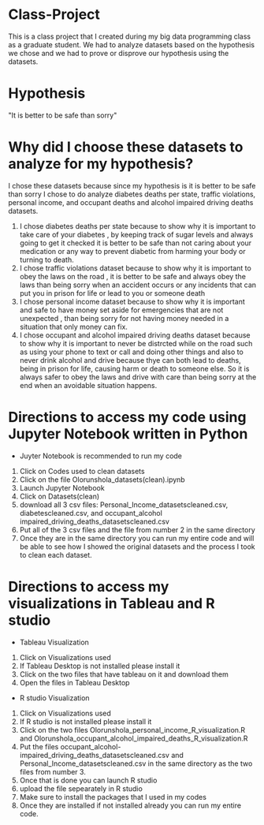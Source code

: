 # Class-Project
This is a class project that I created during my big data programming class as a graduate student. We had to analyze datasets based on the hypothesis we chose and we had to prove or disprove our hypothesis using the datasets. 
# Hypothesis
"It is better to be safe than sorry"
# Why did I choose these datasets to analyze for my hypothesis?
 I chose these datasets because since my hypothesis is it is better to be safe than sorry I chose to do analyze diabetes deaths per state, traffic violations, personal income, and occupant deaths and alcohol impaired driving deaths datasets.
1. I chose diabetes deaths per state because to show why it is important to take care of your diabetes , by keeping track of sugar levels and always going to get it checked it is better to be safe than not caring about your medication or any way to prevent diabetic from harming your body or turning to death. 
2. I chose traffic violations dataset because to show why it is important to obey the laws on the road , it is better to be safe and always obey the laws than being sorry when an accident occurs or any incidents that can put you in prison for life or lead to you or someone death
3. I chose personal income dataset because to show why it is important and safe to have money set aside for emergencies that are not unexpected , than being sorry for not having money needed in a situation that only money can fix. 
4. I chose occupant and alcohol impaired driving deaths dataset because to show why it is important to never be distrcted while on the road such as using your phone to text or call and doing other things and also to never drink alcohol and drive because thye can both lead to deaths, being in prison for life, causing harm or death to someone else. So it is always safer to obey the laws and drive with care than being sorry at the end when an avoidable situation happens.
# Directions to access my code using Jupyter Notebook written in Python
* Juyter Notebook is recommended to run my code
1. Click on Codes used to clean datasets
2. Click on the file Olorunshola_datasets(clean).ipynb
3. Launch Jupyter Notebook
4. Click on Datasets(clean)
5. download all 3 csv files: Personal_Income_datasetscleaned.csv, diabetescleaned.csv, and occupant_alcohol impaired_driving_deaths_datasetscleaned.csv
6. Put all of the 3 csv files and the file from number 2 in the same directory 
7. Once they are in the same directory you can run my entire code and will be able to see how I showed the original datasets and the process I took to clean each dataset.
# Directions to access my visualizations in Tableau and R studio
* Tableau Visualization 
1. Click on Visualizations used 
2. If Tableau Desktop is not installed please install it 
3. Click on the two files that have tableau on it and download them 
4. Open the files in Tableau Desktop
* R studio Visualization 
1. Click on Visualizations used
2. If R studio is not installed please install it
3. Click on the two files Olorunshola_personal_income_R_visualization.R and Olorunshola_occupant_alcohol_impaired_deaths_R_visualization.R 
4. Put the files occupant_alcohol-impaired_driving_deaths_datasetscleaned.csv and Personal_Income_datasetscleaned.csv in the same directory as the two files from number 3.
5. Once that is done you can launch R studio
6. upload the file sepearately in R studio 
7. Make sure to install the packages that I used in my codes
8. Once they are installed if not installed already you can run my entire code.
